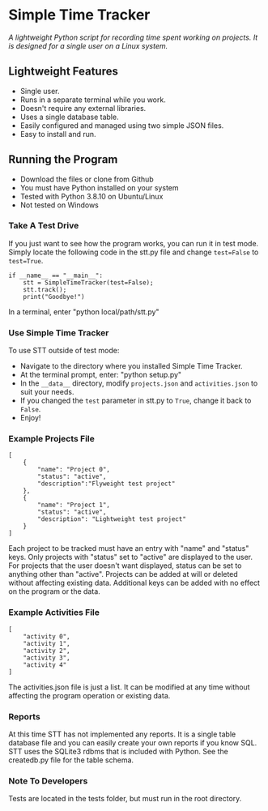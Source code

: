 # Simple Time Tracker

*A lightweight Python script for recording time spent working on projects. It is designed for a single user on a Linux system.* 

## Lightweight Features
- Single user.
- Runs in a separate terminal while you work.
- Doesn't require any external libraries.
- Uses a single database table.
- Easily configured and managed using two simple JSON files.
- Easy to install and run.

## Running the Program
- Download the files or clone from Github
- You must have Python installed on your system
- Tested with Python 3.8.10 on Ubuntu/Linux
- Not tested on Windows

### Take A Test Drive
If you just want to see how the program works, you can run it in test mode. Simply locate the following code in the stt.py file and change  `test=False` to `test=True`.
```
if __name__ == "__main__":
    stt = SimpleTimeTracker(test=False);
    stt.track();
    print("Goodbye!")
```
In a terminal, enter "python local/path/stt.py"

### Use Simple Time Tracker
To use STT outside of test mode:
- Navigate to the directory where you installed Simple Time Tracker.
- At the terminal prompt, enter: "python setup.py"
- In the `__data__` directory, modify `projects.json` and `activities.json` to suit your needs.
- If you changed the `test` parameter in stt.py to `True`, change it back to `False`.
- Enjoy!

### Example Projects File
```
[
    {
        "name": "Project 0", 
        "status": "active",
        "description":"Flyweight test project"
    },
    {
        "name": "Project 1",
        "status": "active",
        "description": "Lightweight test project"
    }
]
```
Each project to be tracked must have an entry with "name" and "status" keys. Only projects with "status" set to "active" are displayed to the user. For projects that the user doesn't want displayed, status can be set to anything other than "active". Projects can be added at will or deleted without affecting existing data. Additional keys can be added with no effect on the program or the data.

### Example Activities File
```
[
    "activity 0",
    "activity 1",
    "activity 2",
    "activity 3",
    "activity 4"
]
```
The activities.json file is just a list. It can be modified at any time without affecting the program operation or existing data.

### Reports
At this time STT has not implemented any reports. It is a single table database file and you can easily create your own reports if you know SQL. STT uses the SQLite3 rdbms that is included with Python. See the createdb.py file for the table schema.

### Note To Developers
Tests are located in the tests folder, but must run in the root directory.